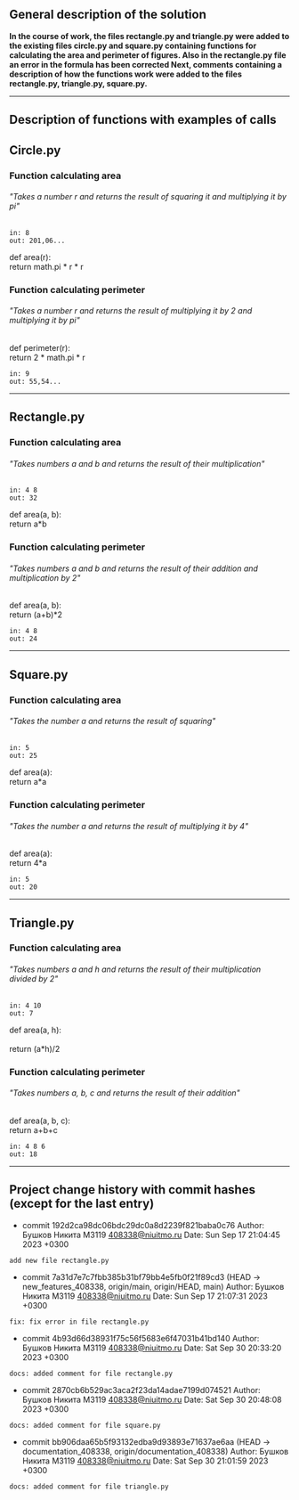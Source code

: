## General description of the solution
__In the course of work, the files rectangle.py and triangle.py
were added to the existing files circle.py and square.py
containing functions for calculating the area and perimeter of figures.
Also in the rectangle.py file an error in the formula has been corrected 
Next, comments containing a description of how the functions work were 
added to the files rectangle.py, triangle.py, square.py.__

---
## Description of functions with examples of calls

## Circle.py
### Function calculating area
###### "Takes a number r and returns the result of squaring it and multiplying it by pi"
    in: 8
    out: 201,06...
def area(r):<br/>
return math.pi * r * r <br/>
### Function calculating perimeter
###### "Takes a number r and returns the result of multiplying it by 2 and multiplying it by pi"
def perimeter(r):<br/>
return 2 * math.pi * r <br/>

    in: 9
    out: 55,54...
---

## Rectangle.py
### Function calculating area
###### "Takes numbers a and b and returns the result of their multiplication"
    in: 4 8
    out: 32
def area(a, b):<br/>
return a*b <br/>
### Function calculating perimeter
###### "Takes numbers a and b and returns the result of their addition and multiplication by 2"
def area(a, b):<br/>
return (a+b)*2 <br/>
    
    in: 4 8
    out: 24
---

## Square.py
### Function calculating area
###### "Takes the number a and returns the result of squaring"
    in: 5
    out: 25
def area(a):<br/> 
return a*a <br/>
### Function calculating perimeter
###### "Takes the number a and returns the result of multiplying it by 4"
def area(a): <br/> 
return 4*a <br/>

    in: 5
    out: 20
---

## Triangle.py
### Function calculating area
###### "Takes numbers a and h and returns the result of their multiplication divided by 2"
    in: 4 10
    out: 7
def area(a, h):<br/>  
return (a*h)/2 <br/>
### Function calculating perimeter
###### "Takes numbers a, b, c and returns the result of their addition"
def area(a, b, c):<br/>
return a+b+c <br/>
    
    in: 4 8 6
    out: 18
---

## Project change history with commit hashes (except for the last entry)
- commit 192d2ca98dc06bdc29dc0a8d2239f821baba0c76
Author: Бушков Никита М3119 <408338@niuitmo.ru>
Date:   Sun Sep 17 21:04:45 2023 +0300
```
add new file rectangle.py
```
- commit 7a31d7e7c7fbb385b31bf79bb4e5fb0f21f89cd3 (HEAD -> new_features_408338, origin/main, origin/HEAD, main)
Author: Бушков Никита М3119 <408338@niuitmo.ru>
Date: Sun Sep 17 21:07:31 2023 +0300
```
fix: fix error in file rectangle.py
```
- commit 4b93d66d38931f75c56f5683e6f47031b41bd140
Author: Бушков Никита М3119 <408338@niuitmo.ru>
Date:   Sat Sep 30 20:33:20 2023 +0300
```
docs: added comment for file rectangle.py
```
- commit 2870cb6b529ac3aca2f23da14adae7199d074521
Author: Бушков Никита М3119 <408338@niuitmo.ru>
Date:   Sat Sep 30 20:48:08 2023 +0300
```
docs: added comment for file square.py
```
-  commit bb906daa65b5f93132edba9d93893e71637ae6aa (HEAD -> documentation_408338, origin/documentation_408338)
Author: Бушков Никита М3119 <408338@niuitmo.ru>
Date:   Sat Sep 30 21:01:59 2023 +0300
```
docs: added comment for file triangle.py
```
